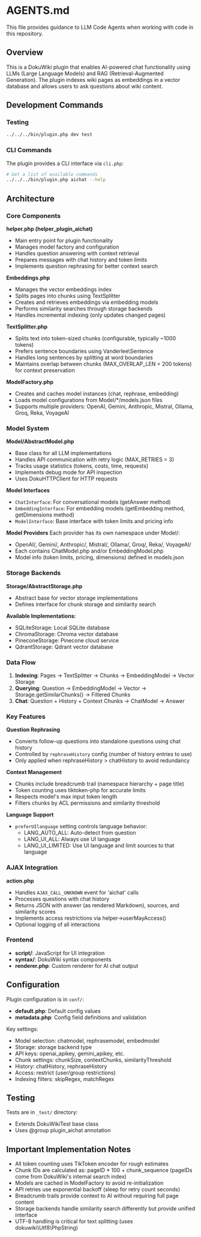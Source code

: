 # AGENTS.md

This file provides guidance to LLM Code Agents when working with code in this repository.

## Overview

This is a DokuWiki plugin that enables AI-powered chat functionality using LLMs (Large Language Models) and RAG (Retrieval-Augmented Generation). The plugin indexes wiki pages as embeddings in a vector database and allows users to ask questions about wiki content.

## Development Commands

### Testing
```bash
../../../bin/plugin.php dev test
```

### CLI Commands
The plugin provides a CLI interface via `cli.php`:

```bash
# Get a list of available commands
../../../bin/plugin.php aichat --help
```

## Architecture

### Core Components

**helper.php (helper_plugin_aichat)**
- Main entry point for plugin functionality
- Manages model factory and configuration
- Handles question answering with context retrieval
- Prepares messages with chat history and token limits
- Implements question rephrasing for better context search

**Embeddings.php**
- Manages the vector embeddings index
- Splits pages into chunks using TextSplitter
- Creates and retrieves embeddings via embedding models
- Performs similarity searches through storage backends
- Handles incremental indexing (only updates changed pages)

**TextSplitter.php**
- Splits text into token-sized chunks (configurable, typically ~1000 tokens)
- Prefers sentence boundaries using Vanderlee\Sentence
- Handles long sentences by splitting at word boundaries
- Maintains overlap between chunks (MAX_OVERLAP_LEN = 200 tokens) for context preservation

**ModelFactory.php**
- Creates and caches model instances (chat, rephrase, embedding)
- Loads model configurations from Model/*/models.json files
- Supports multiple providers: OpenAI, Gemini, Anthropic, Mistral, Ollama, Groq, Reka, VoyageAI

### Model System

**Model/AbstractModel.php**
- Base class for all LLM implementations
- Handles API communication with retry logic (MAX_RETRIES = 3)
- Tracks usage statistics (tokens, costs, time, requests)
- Implements debug mode for API inspection
- Uses DokuHTTPClient for HTTP requests

**Model Interfaces**
- `ChatInterface`: For conversational models (getAnswer method)
- `EmbeddingInterface`: For embedding models (getEmbedding method, getDimensions method)
- `ModelInterface`: Base interface with token limits and pricing info

**Model Providers**
Each provider has its own namespace under Model/:
- OpenAI/, Gemini/, Anthropic/, Mistral/, Ollama/, Groq/, Reka/, VoyageAI/
- Each contains ChatModel.php and/or EmbeddingModel.php
- Model info (token limits, pricing, dimensions) defined in models.json

### Storage Backends

**Storage/AbstractStorage.php**
- Abstract base for vector storage implementations
- Defines interface for chunk storage and similarity search

**Available Implementations:**
- SQLiteStorage: Local SQLite database
- ChromaStorage: Chroma vector database
- PineconeStorage: Pinecone cloud service
- QdrantStorage: Qdrant vector database

### Data Flow

1. **Indexing**: Pages → TextSplitter → Chunks → EmbeddingModel → Vector Storage
2. **Querying**: Question → EmbeddingModel → Vector → Storage.getSimilarChunks() → Filtered Chunks
3. **Chat**: Question + History + Context Chunks → ChatModel → Answer

### Key Features

**Question Rephrasing**
- Converts follow-up questions into standalone questions using chat history
- Controlled by `rephraseHistory` config (number of history entries to use)
- Only applied when rephraseHistory > chatHistory to avoid redundancy

**Context Management**
- Chunks include breadcrumb trail (namespace hierarchy + page title)
- Token counting uses tiktoken-php for accurate limits
- Respects model's max input token length
- Filters chunks by ACL permissions and similarity threshold

**Language Support**
- `preferUIlanguage` setting controls language behavior:
  - LANG_AUTO_ALL: Auto-detect from question
  - LANG_UI_ALL: Always use UI language
  - LANG_UI_LIMITED: Use UI language and limit sources to that language

### AJAX Integration

**action.php**
- Handles `AJAX_CALL_UNKNOWN` event for 'aichat' calls
- Processes questions with chat history
- Returns JSON with answer (as rendered Markdown), sources, and similarity scores
- Implements access restrictions via helper->userMayAccess()
- Optional logging of all interactions

### Frontend
- **script/**: JavaScript for UI integration
- **syntax/**: DokuWiki syntax components
- **renderer.php**: Custom renderer for AI chat output

## Configuration

Plugin configuration is in `conf/`:
- **default.php**: Default config values
- **metadata.php**: Config field definitions and validation

Key settings:
- Model selection: chatmodel, rephrasemodel, embedmodel
- Storage: storage backend type
- API keys: openai_apikey, gemini_apikey, etc.
- Chunk settings: chunkSize, contextChunks, similarityThreshold
- History: chatHistory, rephraseHistory
- Access: restrict (user/group restrictions)
- Indexing filters: skipRegex, matchRegex

## Testing

Tests are in `_test/` directory:
- Extends DokuWikiTest base class
- Uses @group plugin_aichat annotation

## Important Implementation Notes

- All token counting uses TikToken encoder for rough estimates
- Chunk IDs are calculated as: pageID * 100 + chunk_sequence (pageIDs come from DokuWiki's internal search index)
- Models are cached in ModelFactory to avoid re-initialization
- API retries use exponential backoff (sleep for retry count seconds)
- Breadcrumb trails provide context to AI without requiring full page content
- Storage backends handle similarity search differently but provide unified interface
- UTF-8 handling is critical for text splitting (uses dokuwiki\Utf8\PhpString)
